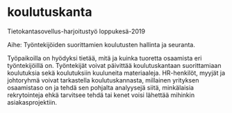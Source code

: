 # koulutuskanta
Tietokantasovellus-harjoitustyö loppukesä-2019  

Aihe: Työntekijöiden suorittamien koulutusten hallinta ja seuranta. 

Työpaikoilla on hyödyksi tietää, mitä ja kuinka tuoretta osaamista eri työntekijöillä on. Työntekijät voivat päivittää koulutuskantaan suorittamiaan koulutuksia sekä koulutuksiin kuuluneita materiaaleja. HR-henkilöt, myyjät ja johtoryhmä voivat tarkastella koulutuskannasta, millainen yrityksen osaamistaso on ja tehdä sen pohjalta analyysejä siitä, minkälaisia rekrytointeja ehkä tarvitsee tehdä tai kenet voisi lähettää mihinkin asiakasprojektiin.
